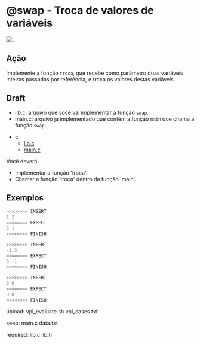 # @swap - Troca de valores de variáveis

![_](https://raw.githubusercontent.com/qxcodefup/arcade/master/base/swap/cover.jpg)

## Ação

Implemente a função `troca`, que recebe como parâmetro duas variáveis inteiras passadas por referência, e troca os valores destas variáveis.


## Draft

- lib.c: arquivo que você vai implementar a função `swap`.
- main.c: arquivo já implementado que contém a função `main` que chama a função `swap`.

<!-- links .cache/draft -->
- c
  - [lib.c](https://github.com/qxcodefup/arcade/blob/master/base/swap/.cache/draft/c/lib.c)
  - [main.c](https://github.com/qxcodefup/arcade/blob/master/base/swap/.cache/draft/c/main.c)
<!-- links -->

Você deverá:

- Implementar a função 'troca'.
- Chamar a função 'troca' dentro da função 'main'.

## Exemplos

``` py
>>>>>>>> INSERT
1 2
======== EXPECT
2 1
<<<<<<<< FINISH
```

```py
>>>>>>>> INSERT
-1 3
======== EXPECT
3 -1
<<<<<<<< FINISH
```

```py
>>>>>>>> INSERT
0 0
======== EXPECT
0 0
<<<<<<<< FINISH
```


upload:
   vpl_evaluate.sh
   vpl_cases.txt

keep:
   main.c
   data.txt

required:
   lib.c
   lib.h